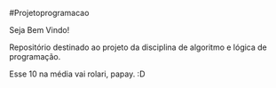 ﻿#Projetoprogramacao

Seja Bem Vindo!

Repositório destinado ao projeto da disciplina de algoritmo e lógica de programação.

Esse 10 na média vai rolari, papay. :D

